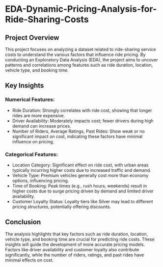 # EDA-Dynamic-Pricing-Analysis-for-Ride-Sharing-Costs

## Project Overview

This project focuses on analyzing a dataset related to ride-sharing service costs to understand the various factors that influence ride pricing. By conducting an Exploratory Data Analysis (EDA), the project aims to uncover patterns and correlations among features such as ride duration, location, vehicle type, and booking time.

## Key Insights

### Numerical Features:
- Ride Duration: Strongly correlates with ride cost, showing that longer rides are more expensive.
- Driver Availability: Moderately impacts cost; fewer drivers during high demand can increase prices.
- Number of Riders, Average Ratings, Past Rides: Show weak or no significant impact on cost, indicating these factors have minimal influence on pricing.

### Categorical Features:
- Location Category: Significant effect on ride cost, with urban areas typically incurring higher costs due to increased traffic and demand.
- Vehicle Type: Premium vehicles generally cost more than economy options, influencing pricing.
- Time of Booking: Peak times (e.g., rush hours, weekends) result in higher costs due to surge pricing driven by demand and limited driver availability.
- Customer Loyalty Status: Loyalty tiers like Silver may lead to different pricing structures, potentially offering discounts.

## Conclusion

The analysis highlights that key factors such as ride duration, location, vehicle type, and booking time are crucial for predicting ride costs. These insights will guide the development of more accurate pricing models. Factors like driver availability and customer loyalty also contribute significantly, while the number of riders, ratings, and past rides have minimal effects on cost.
